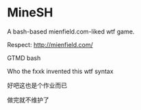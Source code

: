 # MineSH
A bash-based mienfield.com-liked wtf game.

Respect: http://mienfield.com/



GTMD bash

Who the fxxk invented this wtf syntax


好吧这也是个作业而已

做完就不维护了



